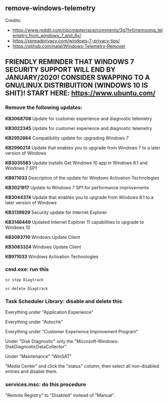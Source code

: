 ## remove-windows-telemetry

Credits:
- https://www.reddit.com/r/pcmasterrace/comments/3g7hr0/removing_telemetry_from_windows_7_and_8x/
- https://spreadprivacy.com/windows-7-privacy-tips/
- https://github.com/nalal/Windows-Telemetry-Remover

## FRIENDLY REMINDER THAT WINDOWS 7 SECURITY SUPPORT WILL END BY JANUARY/2020! CONSIDER SWAPPING TO A GNU/LINUX DISTRIBUITION (WINDOWS 10 IS SHIT)! START HERE: https://www.ubuntu.com/

### Remove the following updates:

**KB3068708** Update for customer experience and diagnostic telemetry

**KB3022345** Update for customer experience and diagnostic telemetry

**KB2952664** Compatibility update for upgrading Windows 7

**KB2990214** Update that enables you to upgrade from Windows 7 to a later version of Windows

**KB3035583** Update installs Get Windows 10 app in Windows 8.1 and Windows 7 SP1

**KB971033** Description of the update for Windows Activation Technologies

**KB3021917** Update to Windows 7 SP1 for performance improvements

**KB3044374** Update that enables you to upgrade from Windows 8.1 to a later version of Windows

**KB3139929** Security update for Internet Explorer

**KB3146449** Updated Internet Explorer 11 capabilities to upgrade to Windows 10

**KB3083710** Windows Update Client

**KB3083324** Windows Update Client

**KB971033** Windows Activation Technologies

### cmd.exe: run this

```
sc stop Diagtrack

sc delete Diagtrack
```

### Task Scheduler Library: disable and delete this

Everything under "Application Experience"

Everything under "Autochk"

Everything under "Customer Experience Improvement Program"

Under "Disk Diagnostic" only the "Microsoft-Windows-DiskDiagnosticDataCollector"

Under "Maintenance" "WinSAT"

"Media Center" and click the "status" column, then select all non-disabled entries and disable them.

### services.msc: do this procedure

"Remote Registry" to "Disabled" instead of "Manual".
